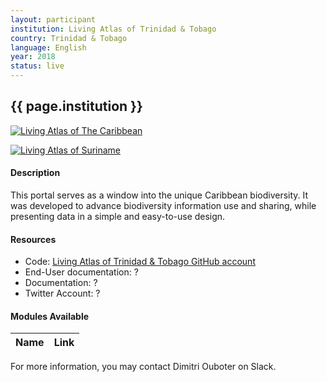 ```yaml
---
layout: participant
institution: Living Atlas of Trinidad & Tobago
country: Trinidad & Tobago
language: English
year: 2018
status: live
---
```


## {{ page.institution }}

[![Living Atlas of The Caribbean](/assets/img/participants/living-atlas-caribbean.png)](http://lac.uvs.edu/)

[![Living Atlas of Suriname](/assets/img/participants/living-atlas-trinidad-tobago.png)](http://lac.uvs.edu/index.php/sr/)

#### Description 
This portal serves as a window into the unique Caribbean biodiversity. It was developed to advance biodiversity information use and sharing, while presenting data in a simple and easy-to-use design.

#### Resources

- Code: [Living Atlas of Trinidad & Tobago GitHub account]()
- End-User documentation: ?
- Documentation: ?
- Twitter Account: ?

#### Modules Available 

| Name              | Link                                                                       | 
| ------------------|----------------------------------------------------------------------------|



For more information, you may contact Dimitri Ouboter on Slack.
